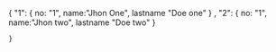  {
        "1": {
           no: "1",
           name:"Jhon One",
           lastname "Doe one"
        }
        ,
         "2": {
           no: "1",
           name:"Jhon two",
           lastname "Doe two"
        }

    }
